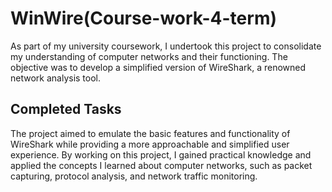 # WinWire(Course-work-4-term) 

As part of my university coursework, I undertook this project to consolidate my understanding of computer networks and their functioning. 
The objective was to develop a simplified version of WireShark, a renowned network analysis tool.

## Completed Tasks
The project aimed to emulate the basic features and functionality of WireShark while providing a more approachable and simplified user experience. 
By working on this project, I gained practical knowledge and applied the concepts 
I learned about computer networks, such as packet capturing, protocol analysis, and network traffic monitoring.
